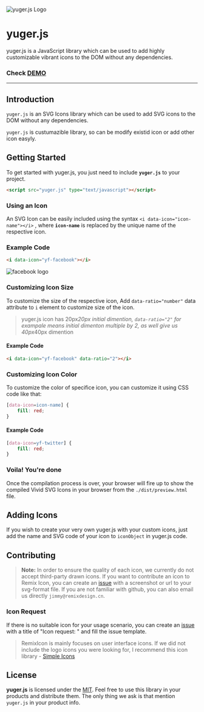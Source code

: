 ![yuger.js Logo]()
# yuger.js
yuger.js is a JavaScript library which can be used to add highly customizable vibrant icons to the DOM without any dependencies.



### Check [DEMO](https://webkul.github.io/vivid/docs.html)

---

## Introduction
`yuger.js`  is an SVG Icons library which can be used to add SVG icons to the DOM without any dependencies.

`yuger.js` is custumazible library, so can be modify existid icon or add other icon easyly.

## Getting Started
To get started with yuger.js, you just need to include **`yuger.js`** to your project.

```html
<script src="yuger.js" type="text/javascript"></script>
```
### Using an Icon
An SVG Icon can be easily included using the syntax `<i data-icon="icon-name"></i>` , where **`icon-name`** is replaced by the unique name of the respective icon.

### Example Code
```html
<i data-icon="yf-facebook"></i>
```

![facebook logo]()

### Customizing Icon Size
To customize the size of the respective icon, Add `data-ratio="number"` data attribute to `i` element to customize size of the icon.

> yuger.js icon has 20px*20px initial dimention, `data-ratio="2"` for exampale means initial dimenton multiple by 2, as well give us 40px*40px dimention
#### Example Code
```html
<i data-icon="yf-facebook" data-ratio="2"></i>
```

### Customizing Icon Color
To customize the color of specifice icon, you can customize it using CSS code like that:
```CSS
[data-icon=icon-name] {
    fill: red;
}
```
#### Example Code
```CSS
[data-icon=yf-twitter] {
    fill: red;
}
```
### Voila! You're done
Once the compilation process is over, your browser will fire up to show the compiled Vivid SVG Icons in your browser from the `./dist/preview.html` file.

## Adding Icons
If you wish to create your very own yuger.js with your custom icons, just add the name and SVG code of your icon to `iconObject` in yuger.js code.


## Contributing

> **Note:** In order to ensure the quality of each icon, we currently do not accept third-party drawn icons. If you want to contribute an icon to Remix Icon, you can create an [issue](https://github.com/Remix-Design/remixicon/issues) with a screenshot or url to your svg-format file. If you are not familiar with github, you can also email us directly `jimmy@remixdesign.cn`.

### Icon Request

If there is no suitable icon for your usage scenario, you can create an [issue](https://github.com/Remix-Design/remixicon/issues) with a title of "Icon request: <Icon name>" and fill the issue template.

> RemixIcon is mainly focuses on user interface icons. If we did not include the logo icons you were looking for, I recommend this icon library - [Simple Icons](https://github.com/simple-icons/simple-icons)


## License

**yuger.js** is licensed under the [MIT](LICENSE).  Feel free to use this library in your products and distribute them. The only thing we ask is that mention `yuger.js` in your product info.

